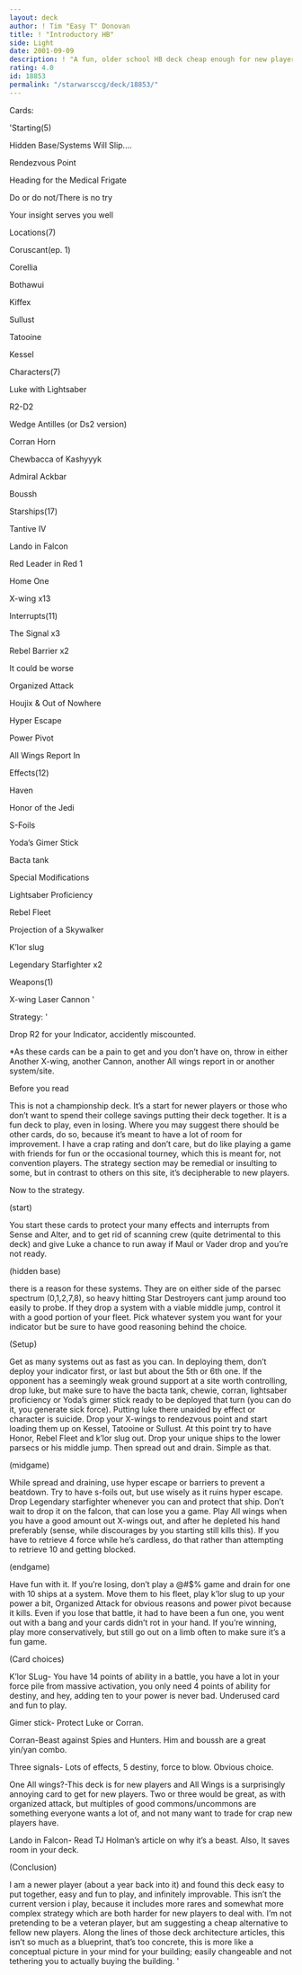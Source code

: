 ```yaml
---
layout: deck
author: ! Tim "Easy T" Donovan
title: ! "Introductory HB"
side: Light
date: 2001-09-09
description: ! "A fun, older school HB deck cheap enough for new players to put it together, and fun enough for them to want to improve it and keep playing it."
rating: 4.0
id: 18853
permalink: "/starwarsccg/deck/18853/"
---
```

Cards: 

'Starting(5)

Hidden Base/Systems Will Slip....

Rendezvous Point

Heading for the Medical Frigate

Do or do not/There is no try

Your insight serves you well


Locations(7)

Coruscant(ep. 1)

Corellia

Bothawui

Kiffex

Sullust

Tatooine

Kessel


Characters(7)

Luke with Lightsaber

R2-D2

Wedge Antilles (or Ds2 version)

Corran Horn

Chewbacca of Kashyyyk

Admiral Ackbar

Boussh


Starships(17)

Tantive IV

Lando in Falcon

Red Leader in Red 1

Home One

X-wing x13


Interrupts(11)

The Signal x3

Rebel Barrier x2

It could be worse

Organized Attack

Houjix & Out of Nowhere

Hyper Escape

Power Pivot

All Wings Report In


Effects(12)

Haven

Honor of the Jedi

S-Foils

Yoda’s Gimer Stick

Bacta tank

Special Modifications

Lightsaber Proficiency

Rebel Fleet

Projection of a Skywalker

K’lor slug

Legendary Starfighter x2


Weapons(1)

X-wing Laser Cannon '

Strategy: '

Drop R2 for your Indicator, accidently miscounted.


*As these cards can be a pain to get and you don’t have on, throw in either Another X-wing, another Cannon, another All wings report in or another system/site.


Before you read

This is not a championship deck.  It’s a start for newer players or those who don’t want to spend their college savings putting their deck together.  It is a fun deck to play, even in losing.  Where you may suggest there should be other cards, do so, because it’s meant to have a lot of room for improvement.  I have a crap rating and don’t care, but do like playing a game with friends for fun or the occasional tourney, which this is meant for, not convention players.  The strategy section may be remedial or insulting to some, but in contrast to others on this site, it’s decipherable to new players.


Now to the strategy.


(start)


You start these cards to protect your many effects and interrupts from Sense and Alter, and to get rid of scanning crew (quite detrimental to this deck) and give Luke a chance to run away if Maul or Vader drop and you’re not ready.


(hidden base)

there is a reason for these systems.  They are on either side of the parsec spectrum (0,1,2,7,8), so heavy hitting Star Destroyers cant jump around too easily to probe.  If they drop a system with a viable middle jump, control it with a good portion of your fleet.  Pick whatever system you want for your indicator but be sure to have good reasoning behind the choice.  


(Setup)


Get as many systems out as fast as you can.  In deploying them, don’t deploy your indicator first, or last but about the 5th or 6th one.  If the opponent has a seemingly weak ground support at a site worth controlling, drop luke, but make sure to have the bacta tank, chewie, corran, lightsaber proficiency or Yoda’s gimer stick ready to be deployed that turn (you can do it, you generate sick force).  Putting luke there unaided by effect or character is suicide.  Drop your X-wings to rendezvous point and start loading them up on Kessel, Tatooine or Sullust.  At this point try to have Honor, Rebel Fleet and k’lor slug out.  Drop your unique ships to the lower parsecs or his middle jump.  Then spread out and drain.  Simple as that.


(midgame)


While spread and draining, use hyper escape or barriers to prevent a beatdown.  Try to have s-foils out, but use wisely as it ruins hyper escape.  Drop Legendary starfighter whenever you can and protect that ship.  Don’t wait to drop it on the falcon, that can lose you a game.  Play All wings when you have a good amount out X-wings out, and after he depleted his hand preferably (sense, while discourages by you starting still kills this).  If you have to retrieve 4 force while he’s cardless, do that rather than attempting to retrieve 10 and getting blocked.  


(endgame)


Have fun with it.  If you’re losing, don’t play a @#$% game and drain for one with 10 ships at a system.  Move them to his fleet, play k’lor slug to up your power a bit, Organized Attack for obvious reasons and power pivot because it kills.  Even if you lose that battle, it had to have been a fun one, you went out with a bang and your cards didn’t rot in your hand.  If you’re winning, play more conservatively, but still go out on a limb often to make sure it’s a fun game.


(Card choices)


K’lor SLug- You have 14 points of ability in a battle, you have a lot in your force pile from massive activation, you only need 4 points of ability for destiny, and hey, adding ten to your power is never bad.  Underused card and fun to play.


Gimer stick- Protect Luke or Corran. 


Corran-Beast against Spies and Hunters.  Him and boussh are a great yin/yan combo.


Three signals- Lots of effects, 5 destiny, force to blow. Obvious choice.


One All wings?-This deck is for new players and All Wings is a surprisingly annoying card to get for new players.  Two or three would be great, as with organized attack, but multiples of good commons/uncommons are something everyone wants a lot of, and not many want to trade for crap new players have.


Lando in Falcon- Read TJ Holman’s article on why it’s a beast.  Also, It saves room in your deck.


(Conclusion)


I am a newer player (about a year back into it) and found this deck easy to put together, easy and fun to play, and infinitely improvable.  This isn’t the current version i play, because it includes more rares and somewhat more complex strategy which are both harder for new players to deal with.  I’m not pretending to be a veteran player, but am suggesting a cheap alternative to fellow new players.  Along the lines of those deck architecture articles, this isn’t so much as a blueprint, that’s too concrete, this is more like a conceptual picture in your mind for your building; easily changeable and not tethering you to actually buying the building.  '
